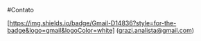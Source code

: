 #Contato

[https://img.shields.io/badge/Gmail-D14836?style=for-the-badge&logo=gmail&logoColor=white]
(grazi.analista@gmail.com)
